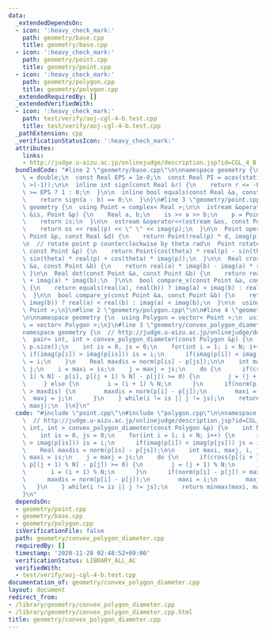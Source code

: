 ```yaml
---
data:
  _extendedDependsOn:
  - icon: ':heavy_check_mark:'
    path: geometry/base.cpp
    title: geometry/base.cpp
  - icon: ':heavy_check_mark:'
    path: geometry/point.cpp
    title: geometry/point.cpp
  - icon: ':heavy_check_mark:'
    path: geometry/polygon.cpp
    title: geometry/polygon.cpp
  _extendedRequiredBy: []
  _extendedVerifiedWith:
  - icon: ':heavy_check_mark:'
    path: test/verify/aoj-cgl-4-b.test.cpp
    title: test/verify/aoj-cgl-4-b.test.cpp
  _pathExtension: cpp
  _verificationStatusIcon: ':heavy_check_mark:'
  attributes:
    links:
    - http://judge.u-aizu.ac.jp/onlinejudge/description.jsp?id=CGL_4_B
  bundledCode: "#line 2 \"geometry/base.cpp\"\n\nnamespace geometry {\n  using Real\
    \ = double;\n  const Real EPS = 1e-8;\n  const Real PI = acos(static_cast< Real\
    \ >(-1));\n\n  inline int sign(const Real &r) {\n    return r <= -EPS ? -1 : r\
    \ >= EPS ? 1 : 0;\n  }\n\n  inline bool equals(const Real &a, const Real &b) {\n\
    \    return sign(a - b) == 0;\n  }\n}\n#line 3 \"geometry/point.cpp\"\n\nnamespace\
    \ geometry {\n  using Point = complex< Real >;\n\n  istream &operator>>(istream\
    \ &is, Point &p) {\n    Real a, b;\n    is >> a >> b;\n    p = Point(a, b);\n\
    \    return is;\n  }\n\n  ostream &operator<<(ostream &os, const Point &p) {\n\
    \    return os << real(p) << \" \" << imag(p);\n  }\n\n  Point operator*(const\
    \ Point &p, const Real &d) {\n    return Point(real(p) * d, imag(p) * d);\n  }\n\
    \n  // rotate point p counterclockwise by theta rad\n  Point rotate(Real theta,\
    \ const Point &p) {\n    return Point(cos(theta) * real(p) - sin(theta) * imag(p),\
    \ sin(theta) * real(p) + cos(theta) * imag(p));\n  }\n\n  Real cross(const Point\
    \ &a, const Point &b) {\n    return real(a) * imag(b) - imag(a) * real(b);\n \
    \ }\n\n  Real dot(const Point &a, const Point &b) {\n    return real(a) * real(b)\
    \ + imag(a) * imag(b);\n  }\n\n  bool compare_x(const Point &a, const Point &b)\
    \ {\n    return equals(real(a), real(b)) ? imag(a) < imag(b) : real(a) < real(b);\n\
    \  }\n\n  bool compare_y(const Point &a, const Point &b) {\n    return equals(imag(a),\
    \ imag(b)) ? real(a) < real(b) : imag(a) < imag(b);\n  }\n\n  using Points = vector<\
    \ Point >;\n}\n#line 2 \"geometry/polygon.cpp\"\n\n#line 4 \"geometry/polygon.cpp\"\
    \n\nnamespace geometry {\n  using Polygon = vector< Point >;\n  using Polygons\
    \ = vector< Polygon >;\n}\n#line 3 \"geometry/convex_polygon_diameter.cpp\"\n\n\
    namespace geometry {\n  // http://judge.u-aizu.ac.jp/onlinejudge/description.jsp?id=CGL_4_B\n\
    \  pair< int, int > convex_polygon_diameter(const Polygon &p) {\n    int N = (int)\
    \ p.size();\n    int is = 0, js = 0;\n    for(int i = 1; i < N; i++) {\n     \
    \ if(imag(p[i]) > imag(p[is])) is = i;\n      if(imag(p[i]) < imag(p[js])) js\
    \ = i;\n    }\n    Real maxdis = norm(p[is] - p[js]);\n\n    int maxi, maxj, i,\
    \ j;\n    i = maxi = is;\n    j = maxj = js;\n    do {\n      if(cross(p[(i +\
    \ 1) % N] - p[i], p[(j + 1) % N] - p[j]) >= 0) {\n        j = (j + 1) % N;\n \
    \     } else {\n        i = (i + 1) % N;\n      }\n      if(norm(p[i] - p[j])\
    \ > maxdis) {\n        maxdis = norm(p[i] - p[j]);\n        maxi = i;\n      \
    \  maxj = j;\n      }\n    } while(i != is || j != js);\n    return minmax(maxi,\
    \ maxj);\n  }\n}\n"
  code: "#include \"point.cpp\"\n#include \"polygon.cpp\"\n\nnamespace geometry {\n\
    \  // http://judge.u-aizu.ac.jp/onlinejudge/description.jsp?id=CGL_4_B\n  pair<\
    \ int, int > convex_polygon_diameter(const Polygon &p) {\n    int N = (int) p.size();\n\
    \    int is = 0, js = 0;\n    for(int i = 1; i < N; i++) {\n      if(imag(p[i])\
    \ > imag(p[is])) is = i;\n      if(imag(p[i]) < imag(p[js])) js = i;\n    }\n\
    \    Real maxdis = norm(p[is] - p[js]);\n\n    int maxi, maxj, i, j;\n    i =\
    \ maxi = is;\n    j = maxj = js;\n    do {\n      if(cross(p[(i + 1) % N] - p[i],\
    \ p[(j + 1) % N] - p[j]) >= 0) {\n        j = (j + 1) % N;\n      } else {\n \
    \       i = (i + 1) % N;\n      }\n      if(norm(p[i] - p[j]) > maxdis) {\n  \
    \      maxdis = norm(p[i] - p[j]);\n        maxi = i;\n        maxj = j;\n   \
    \   }\n    } while(i != is || j != js);\n    return minmax(maxi, maxj);\n  }\n\
    }\n"
  dependsOn:
  - geometry/point.cpp
  - geometry/base.cpp
  - geometry/polygon.cpp
  isVerificationFile: false
  path: geometry/convex_polygon_diameter.cpp
  requiredBy: []
  timestamp: '2020-11-28 02:48:52+09:00'
  verificationStatus: LIBRARY_ALL_AC
  verifiedWith:
  - test/verify/aoj-cgl-4-b.test.cpp
documentation_of: geometry/convex_polygon_diameter.cpp
layout: document
redirect_from:
- /library/geometry/convex_polygon_diameter.cpp
- /library/geometry/convex_polygon_diameter.cpp.html
title: geometry/convex_polygon_diameter.cpp
---
```

